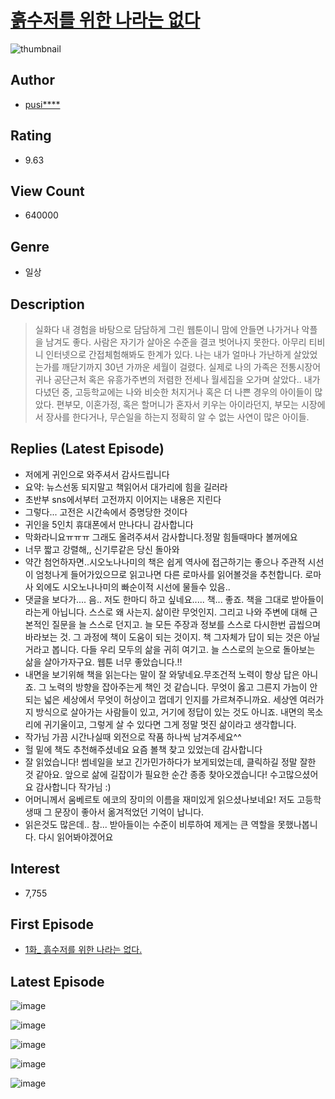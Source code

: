 # [흙수저를 위한 나라는 없다](https://comic.naver.com/bestChallenge/list?titleId=756288)
![thumbnail](https://image-comic.pstatic.net/user_contents_data/challenge_comic/2020/10/25/338318/thumbnail_202x164e30f9169_985a_45fc_b79f_d237a96f15e0_00002682.JPEG)

## Author
- [pusi****](https://comic.naver.com/artistTitle?id=338318)

## Rating
- 9.63

## View Count
- 640000

## Genre
- 일상

## Description
> 실화다 내 경험을 바탕으로 담담하게 그린 웹툰이니 맘에 안들면 나가거나 악플을 남겨도 좋다. 사람은 자기가 살아온 수준을 결코 벗어나지 못한다. 아무리 티비니 인터넷으로 간접체험해봐도 한계가 있다. 나는 내가 얼마나 가난하게 살았었는가를 깨닫기까지 30년 가까운 세월이 걸렸다. 실제로 나의 가족은 전통시장어귀나 공단근처 혹은 유흥가주변의 저렴한 전세나 월세집을 오가며 살았다.. 내가 다녔던 중, 고등학교에는 나와 비슷한 처지거나 혹은 더 나쁜 경우의 아이들이 많았다. 편부모, 이혼가정, 혹은 할머니가 혼자서 키우는 아이라던지, 부모는 시장에서 장사를 한다거나, 무슨일을 하는지 정확히 알 수 없는 사연이 많은 아이들.

## Replies (Latest Episode)
- 저에게 귀인으로 와주셔서 감사드립니다
- 요약: 뉴스선동 되지말고 책읽어서 대가리에 힘을 길러라
- 초반부 sns에서부터 고전까지 이어지는 내용은 지린다
- 그렇다... 고전은 시간속에서 증명당한 것이다
- 귀인을 5인치 휴대폰에서 만나다니 감사합니다
- 막화라니요ㅠㅠㅠ 그래도 올려주셔서 감사합니다.정말 힘들때마다 볼꺼에요
- 너무 짧고 강렬해,, 신기루같은 당신 돌아와
- 약간 첨언하자면..시오노나나미의 책은 쉽게 역사에 접근하기는 좋으나 주관적 시선이 엄청나게 들어가있으므로 읽고나면 다른 로마사를 읽어볼것을 추천합니다. 로마사 외에도 시오노나나미의 빠순이적 시선에 물들수 있음..
- 댓글을 보다가.... 음.. 저도 한마디 하고 싶네요..... 책... 좋죠. 책을 그대로 받아들이라는게 아닙니다. 스스로 왜 사는지. 삶이란 무엇인지. 그리고 나와 주변에 대해 근본적인 질문을 늘 스스로 던지고. 늘 모든 주장과 정보를 스스로 다시한번 곱씹으며 바라보는 것. 그 과정에 책이 도움이 되는 것이지. 책 그자체가 답이 되는 것은 아닐 거라고 봅니다. 다들 우리 모두의 삶을 귀히 여기고. 늘 스스로의 눈으로 돌아보는 삶을 살아가자구요. 웹툰 너무 좋았습니다.!!
- 내면을 보기위해 책을 읽는다는 말이 잘 와닿네요.무조건적 노력이 항상 답은 아니죠. 그 노력의 방향을 잡아주는게 책인 것 같습니다. 무엇이 옳고 그른지 가늠이 안되는 넓은 세상에서 무엇이 허상이고 껍데기 인지를 가르쳐주니까요. 세상엔 여러가지 방식으로 살아가는 사람들이 있고, 거기에 정답이 있는 것도 아니죠. 내면의 목소리에 귀기울이고, 그렇게 살 수 있다면 그게 정말 멋진 삶이라고 생각합니다.
- 작가님 가끔 시간나실때 외전으로 작품 하나씩 남겨주세요^^
- 헐 밑에 책도 추천해주셨네요 요즘 볼책 찾고 있었는데 감사합니다
- 잘 읽었습니다! 썸네일을 보고 긴가민가하다가 보게되었는데, 클릭하길 정말 잘한 것 같아요. 앞으로 삶에 길잡이가 필요한 순간 종종 찾아오겠습니다! 수고많으셨어요 감사합니다 작가님 :)
- 어머니께서 움베르토 에코의 장미의 이름을 재미있게 읽으셨나보네요! 저도 고등학생때 그 문장이 좋아서 옮겨적었던 기억이 납니다.
- 읽은것도 많은데.. 참... 받아들이는 수준이 비루하여 제게는 큰 역할을 못했나봅니다. 다시 읽어봐야겠어요

## Interest
- 7,755

## First Episode
- [1화_ 흙수저를 위한 나라는 없다.](https://comic.naver.com/bestChallenge/detail?titleId=756288&no=1)

## Latest Episode
![image](https://image-comic.pstatic.net/user_contents_data/challenge_comic/2021/03/11/338318/upload_3907266518372988984.jpeg)

![image](https://image-comic.pstatic.net/user_contents_data/challenge_comic/2021/03/11/338318/upload_3904674960050958436.jpeg)

![image](https://image-comic.pstatic.net/user_contents_data/challenge_comic/2021/03/11/338318/upload_7076341594732966194.jpeg)

![image](https://image-comic.pstatic.net/user_contents_data/challenge_comic/2021/03/11/338318/upload_4050484504202655801.jpeg)

![image](https://image-comic.pstatic.net/user_contents_data/challenge_comic/2021/03/11/338318/upload_7363719867341628210.jpeg)

